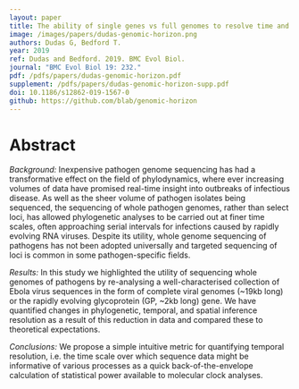 ```yaml
---
layout: paper
title: The ability of single genes vs full genomes to resolve time and space in outbreak analysis
image: /images/papers/dudas-genomic-horizon.png
authors: Dudas G, Bedford T.
year: 2019
ref: Dudas and Bedford. 2019. BMC Evol Biol.
journal: "BMC Evol Biol 19: 232."
pdf: /pdfs/papers/dudas-genomic-horizon.pdf
supplement: /pdfs/papers/dudas-genomic-horizon-supp.pdf
doi: 10.1186/s12862-019-1567-0
github: https://github.com/blab/genomic-horizon
---
```


# Abstract

*Background:* Inexpensive pathogen genome sequencing has had a transformative effect on the field of phylodynamics, where ever increasing volumes of data have promised real-time insight into outbreaks of infectious disease. As well as the sheer volume of pathogen isolates being sequenced, the sequencing of whole pathogen genomes, rather than select loci, has allowed phylogenetic analyses to be carried out at finer time scales, often approaching serial intervals for infections caused by rapidly evolving RNA viruses. Despite its utility, whole genome sequencing of pathogens has not been adopted universally and targeted sequencing of loci is common in some pathogen-specific fields.

*Results:* In this study we highlighted the utility of sequencing whole genomes of pathogens by re-analysing a well-characterised collection of Ebola virus sequences in the form of complete viral genomes (~19kb long) or the rapidly evolving glycoprotein (GP, ~2kb long) gene. We have quantified changes in phylogenetic, temporal, and spatial inference resolution as a result of this reduction in data and compared these to theoretical expectations.

*Conclusions:* We propose a simple intuitive metric for quantifying temporal resolution, i.e. the time scale over which sequence data might be informative of various processes as a quick back-of-the-envelope calculation of statistical power available to molecular clock analyses.
